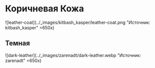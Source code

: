 # Коричневая Кожа

![leather-coat](../_images/kitbash_kasper/leather-coat.png "Источник: kitbash_kasper" =650x)

## Темная

![dark-leather](../_images/zarenadt/dark-leather.webp "Источник: zarenadt" =650x)
